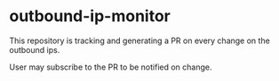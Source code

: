 # outbound-ip-monitor

This repository is tracking and generating a PR on every change on the outbound ips.

User may subscribe to the PR to be notified on change.
